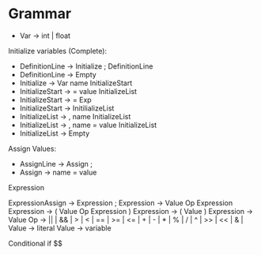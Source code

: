 # Grammar

- Var -> int | float

Initialize variables (Complete):
- DefinitionLine -> Initialize ; DefinitionLine
- DefinitionLine -> Empty
- Initialize -> Var name InitializeStart 
- InitializeStart -> = value InitializeList
- InitializeStart -> = Exp
- InitializeStart -> InitilializeList
- InitializeList -> , name InitializeList
- InitializeList -> , name = value InitializeList
- InitializeList -> Empty

Assign Values:
- AssignLine -> Assign ;
- Assign -> name = value

Expression

ExpressionAssign -> Expression ; <!-- Não existem comunicações irrelevantes no SSL --->
Expression -> Value Op Expression
Expression -> ( Value Op Expression )
Expression -> ( Value )
Expression -> Value
Op -> \|\| | && | > | < | == | >= | <= | + | - | * | % | / | ^ | >> | << | & |
Value -> literal
Value -> variable 

Conditional
if $$
